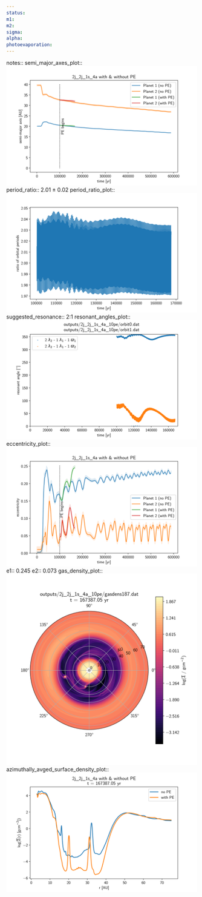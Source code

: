 ```yaml
---
status:
m1:
m2:
sigma:
alpha:
photoevaporation:
---
```


notes::
semi_major_axes_plot:: ![semi_major_axes_2j_2j_1s_4a_10pe.png](plots/semi_major_axes/semi_major_axes_2j_2j_1s_4a_10pe.png)
period_ratio:: 2.01 ± 0.02
period_ratio_plot:: ![period_ratio_2j_2j_1s_4a_10pe.png](plots/period_ratio/period_ratio_2j_2j_1s_4a_10pe.png)
suggested_resonance:: 2:1
resonant_angles_plot:: ![resonant_angles_2j_2j_1s_4a_10pe.png](plots/resonant_angles/resonant_angles_2j_2j_1s_4a_10pe.png)
eccentricity_plot:: ![eccentricity_2j_2j_1s_4a_10pe.png](plots/eccentricity/eccentricity_2j_2j_1s_4a_10pe.png)
e1:: 0.245
e2:: 0.073
gas_density_plot:: ![gas_density_2j_2j_1s_4a_10pe.png](plots/gas_density/gas_density_2j_2j_1s_4a_10pe.png)
azimuthally_avged_surface_density_plot:: ![azimuthally_avged_surface_density_2j_2j_1s_4a_10pe.png](plots/azimuthally_avged_surface_density/azimuthally_avged_surface_density_2j_2j_1s_4a_10pe.png)
